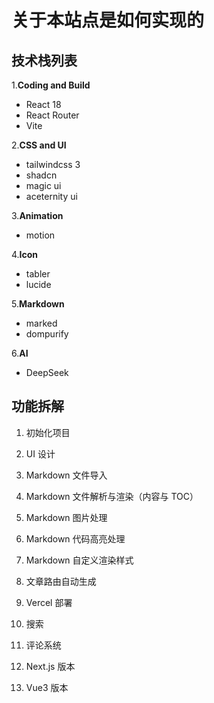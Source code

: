 # 关于本站点是如何实现的

## 技术栈列表

1.**Coding and Build**

-   React 18
-   React Router
-   Vite

2.**CSS and UI**

-   tailwindcss 3
-   shadcn
-   magic ui
-   aceternity ui

3.**Animation**

-   motion

4.**Icon**

-   tabler
-   lucide

5.**Markdown**

-   marked
-   dompurify

6.**AI**

-   DeepSeek

## 功能拆解

1. 初始化项目
2. UI 设计
3. Markdown 文件导入
4. Markdown 文件解析与渲染（内容与 TOC）
5. Markdown 图片处理
6. Markdown 代码高亮处理
7. Markdown 自定义渲染样式
8. 文章路由自动生成
9. Vercel 部署
10. 搜索

11. 评论系统
12. Next.js 版本
13. Vue3 版本
